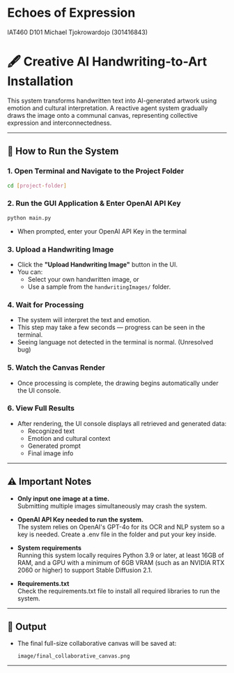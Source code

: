 # Echoes of Expression
IAT460 D101
Michael Tjokrowardojo (301416843)


# 🖋️ Creative AI Handwriting-to-Art Installation

This system transforms handwritten text into AI-generated artwork using emotion and cultural interpretation. A reactive agent system gradually draws the image onto a communal canvas, representing collective expression and interconnectedness.

---

## 🚀 How to Run the System

### 1. Open Terminal and Navigate to the Project Folder
```bash
cd [project-folder]
```

### 2. Run the GUI Application & Enter OpenAI API Key
```bash
python main.py
```
- When prompted, enter your OpenAI API Key in the terminal

### 3. Upload a Handwriting Image
- Click the **"Upload Handwriting Image"** button in the UI.
- You can:
  - Select your own handwritten image, or  
  - Use a sample from the `handwritingImages/` folder.

### 4. Wait for Processing
- The system will interpret the text and emotion.
- This step may take a few seconds — progress can be seen in the terminal.
- Seeing language not detected in the terminal is normal. (Unresolved bug)

### 5. Watch the Canvas Render
- Once processing is complete, the drawing begins automatically under the UI console.

### 6. View Full Results
- After rendering, the UI console displays all retrieved and generated data:
  - Recognized text
  - Emotion and cultural context
  - Generated prompt
  - Final image info

---

## ⚠️ Important Notes

- **Only input one image at a time.**  
  Submitting multiple images simultaneously may crash the system.

- **OpenAI API Key needed to run the system.**  
  The system relies on OpenAI's GPT-4o for its OCR and NLP system so a key is needed. Create a .env file in the folder and put your key inside.

- **System requirements**  
  Running this system locally requires Python 3.9 or later, at least 16GB of RAM, and a GPU with a minimum of 6GB VRAM (such as an NVIDIA RTX 2060 or higher) to support Stable Diffusion 2.1.

- **Requirements.txt**  
  Check the requirements.txt file to install all required libraries to run the system.
---

## 💾 Output

- The final full-size collaborative canvas will be saved at:  
  ```
  image/final_collaborative_canvas.png
  ```

---